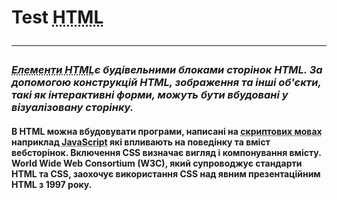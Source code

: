 <!DOCTYPE html>
<html>
 <body>
    <meta charset="utf-8"
        <meta name="author" content="Muzychuk Sasha"
        <meta name="description" content="Test content"
        <metd name="keywords" content="Test HTML">

  <h1> Test <abbr title="HTML — це мова тегів, засобами якої здійснюється розмічання веб-сторінок для мережі Інтернет. Браузери отримують HTML-документи з веб-сервера або з локальної пам'яті й передають документи в мультимедійні веб-сторінки. HTML описує структуру веб-сторінки семантично і початково підказки для відображення документа.">HTML</abbr>
<hr>
<p><h3><i><abbr title="Елементи HTML — основні компоненти мови розмітки HTML. HTML-документ складається з головного елементу html, до змісту якого додаються інші елементи.">Елементи HTML</abbr>є будівельними блоками сторінок HTML. За допомогою конструкцій HTML, зображення та інші об'єкти, такі як інтерактивні форми, можуть бути вбудовані у візуалізовану сторінку.</i></h3></p>
  <p><h4>В HTML можна вбудовувати програми, написані на <abbr title="Скриптова мова (англ. scripting language) — мова програмування, розроблена для запису «сценаріїв», послідовностей операцій, які користувач може виконувати на комп'ютері. Прості скриптові мови раніше часто називали мовами пакетної обробки (batch languages або job control languages). Сценарії зазвичай інтерпретуються, а не компілюються.">скриптових мовах</abbr> наприклад <abbr title="JavaScript (JS) — динамічна, об'єктно-орієнтована[5] прототипна мова програмування. Реалізація стандарту ECMAScript. Найчастіше використовується для створення сценаріїв вебсторінок, що надає можливість на боці клієнта (пристрої кінцевого користувача) взаємодіяти з користувачем, керувати браузером, асинхронно обмінюватися даними з сервером, змінювати структуру та зовнішній вигляд вебсторінки.">JavaScript</abbr> які впливають на поведінку та вміст вебсторінок. Включення CSS визначає вигляд і компонування вмісту. World Wide Web Consortium (W3C), який супроводжує стандарти HTML та CSS, заохочує використання CSS над явним презентаційним HTML з 1997 року.</h4></p>
    
 <body>
<html>
